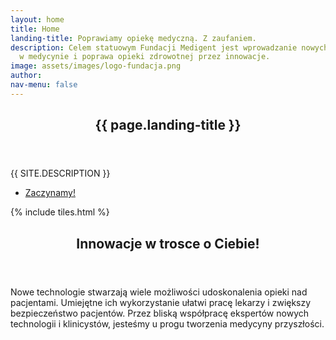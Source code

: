 ```yaml
---
layout: home
title: Home
landing-title: Poprawiamy opiekę medyczną. Z zaufaniem.
description: Celem statuowym Fundacji Medigent jest wprowadzanie nowych technologii
  w medycynie i poprawa opieki zdrowotnej przez innowacje.
image: assets/images/logo-fundacja.png
author: 
nav-menu: false
---
```

<!-- Banner -->
<section id="banner" class="major">
<div class="inner">
<header class="major">
<h1>{{ page.landing-title }}</h1>
</header>
<div class="content">
<p style="text-transform: uppercase;">{{ site.description }}</p>
<ul class="actions">
<li><a href="#one" class="button next scrolly">Zaczynamy!</a></li>
</ul>
</div>
</div>
</section>

<!-- Main -->
<div id="main">

<!-- One -->
{% include tiles.html %}

<!-- Two --> <section id="two"> <div class="inner"> <header class="major"> <h2>Innowacje w trosce o Ciebie!</h2> </header> <p>Nowe technologie stwarzają wiele możliwości udoskonalenia opieki nad pacjentami. Umiejętne ich wykorzystanie ułatwi pracę lekarzy i zwiększy bezpieczeństwo pacjentów. Przez bliską współpracę ekspertów nowych technologii i klinicystów, jesteśmy u progu tworzenia medycyny przyszłości. </p> <ul class="actions"> <!-- Landing disabled. Reenable when ready. <li><a href="landing.html" class="button next">Get Started</a></li> --> </ul> </div> </section>

</div>